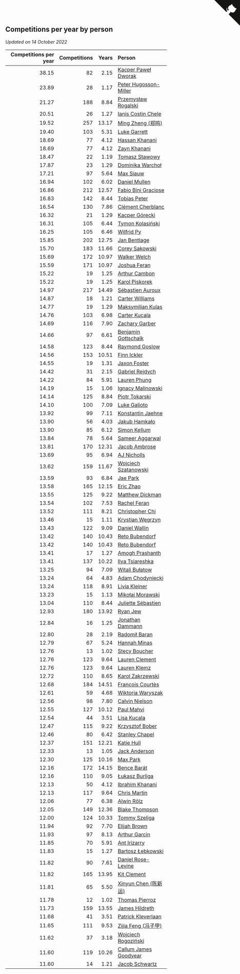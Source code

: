## Competitions per year by person

*Updated on 14 October 2022*

| Competitions per year | Competitions | Years | Person |
| ---: | ---: | ---: | :--- |
| 38.15 | 82 | 2.15 | [Kacper Paweł Dworak](https://www.worldcubeassociation.org/persons/2020DWOR01) |
| 23.89 | 28 | 1.17 | [Peter Hugosson-Miller](https://www.worldcubeassociation.org/persons/2021HUGO01) |
| 21.27 | 188 | 8.84 | [Przemysław Rogalski](https://www.worldcubeassociation.org/persons/2013ROGA02) |
| 20.51 | 26 | 1.27 | [Ianis Costin Chele](https://www.worldcubeassociation.org/persons/2021CHEL01) |
| 19.52 | 257 | 13.17 | [Ming Zheng (郑鸣)](https://www.worldcubeassociation.org/persons/2009ZHEN11) |
| 19.40 | 103 | 5.31 | [Luke Garrett](https://www.worldcubeassociation.org/persons/2017GARR05) |
| 18.69 | 77 | 4.12 | [Hassan Khanani](https://www.worldcubeassociation.org/persons/2018KHAN26) |
| 18.69 | 77 | 4.12 | [Zayn Khanani](https://www.worldcubeassociation.org/persons/2018KHAN28) |
| 18.47 | 22 | 1.19 | [Tomasz Stawowy](https://www.worldcubeassociation.org/persons/2021STAW01) |
| 17.87 | 23 | 1.29 | [Dominika Warchoł](https://www.worldcubeassociation.org/persons/2021WARC01) |
| 17.21 | 97 | 5.64 | [Max Siauw](https://www.worldcubeassociation.org/persons/2017SIAU02) |
| 16.94 | 102 | 6.02 | [Daniel Mullen](https://www.worldcubeassociation.org/persons/2016MULL04) |
| 16.86 | 212 | 12.57 | [Fabio Bini Graciose](https://www.worldcubeassociation.org/persons/2010GRAC02) |
| 16.83 | 142 | 8.44 | [Tobias Peter](https://www.worldcubeassociation.org/persons/2014PETE03) |
| 16.54 | 130 | 7.86 | [Clément Cherblanc](https://www.worldcubeassociation.org/persons/2014CHER05) |
| 16.32 | 21 | 1.29 | [Kacper Górecki](https://www.worldcubeassociation.org/persons/2021GORE01) |
| 16.31 | 105 | 6.44 | [Tymon Kolasiński](https://www.worldcubeassociation.org/persons/2016KOLA02) |
| 16.25 | 105 | 6.46 | [Wilfrid Py](https://www.worldcubeassociation.org/persons/2016PYWI01) |
| 15.85 | 202 | 12.75 | [Jan Bentlage](https://www.worldcubeassociation.org/persons/2010BENT01) |
| 15.70 | 183 | 11.66 | [Corey Sakowski](https://www.worldcubeassociation.org/persons/2011SAKO01) |
| 15.69 | 172 | 10.97 | [Walker Welch](https://www.worldcubeassociation.org/persons/2011WELC01) |
| 15.59 | 171 | 10.97 | [Joshua Feran](https://www.worldcubeassociation.org/persons/2011FERA01) |
| 15.22 | 19 | 1.25 | [Arthur Cambon](https://www.worldcubeassociation.org/persons/2021CAMB01) |
| 15.22 | 19 | 1.25 | [Karol Piskorek](https://www.worldcubeassociation.org/persons/2021PISK01) |
| 14.97 | 217 | 14.49 | [Sébastien Auroux](https://www.worldcubeassociation.org/persons/2008AURO01) |
| 14.87 | 18 | 1.21 | [Carter Williams](https://www.worldcubeassociation.org/persons/2021WILL06) |
| 14.77 | 19 | 1.29 | [Maksymilian Kulas](https://www.worldcubeassociation.org/persons/2021KULA02) |
| 14.76 | 103 | 6.98 | [Carter Kucala](https://www.worldcubeassociation.org/persons/2015KUCA01) |
| 14.69 | 116 | 7.90 | [Zachary Garber](https://www.worldcubeassociation.org/persons/2014GARB01) |
| 14.66 | 97 | 6.61 | [Benjamin Gottschalk](https://www.worldcubeassociation.org/persons/2016GOTT01) |
| 14.58 | 123 | 8.44 | [Raymond Goslow](https://www.worldcubeassociation.org/persons/2014GOSL01) |
| 14.56 | 153 | 10.51 | [Finn Ickler](https://www.worldcubeassociation.org/persons/2012ICKL01) |
| 14.55 | 19 | 1.31 | [Jaxon Foster](https://www.worldcubeassociation.org/persons/2021FOST01) |
| 14.42 | 31 | 2.15 | [Gabriel Rejdych](https://www.worldcubeassociation.org/persons/2020REJD01) |
| 14.22 | 84 | 5.91 | [Lauren Phung](https://www.worldcubeassociation.org/persons/2016PHUN02) |
| 14.19 | 15 | 1.06 | [Ignacy Malinowski](https://www.worldcubeassociation.org/persons/2021MALI02) |
| 14.14 | 125 | 8.84 | [Piotr Tokarski](https://www.worldcubeassociation.org/persons/2013TOKA01) |
| 14.10 | 100 | 7.09 | [Luke Galioto](https://www.worldcubeassociation.org/persons/2015GALI02) |
| 13.92 | 99 | 7.11 | [Konstantin Jaehne](https://www.worldcubeassociation.org/persons/2015JAEH01) |
| 13.90 | 56 | 4.03 | [Jakub Hamkało](https://www.worldcubeassociation.org/persons/2018HAMK01) |
| 13.90 | 85 | 6.12 | [Simon Kellum](https://www.worldcubeassociation.org/persons/2016KELL12) |
| 13.84 | 78 | 5.64 | [Sameer Aggarwal](https://www.worldcubeassociation.org/persons/2017AGGA01) |
| 13.81 | 170 | 12.31 | [Jacob Ambrose](https://www.worldcubeassociation.org/persons/2010AMBR01) |
| 13.69 | 95 | 6.94 | [AJ Nicholls](https://www.worldcubeassociation.org/persons/2015NICH04) |
| 13.62 | 159 | 11.67 | [Wojciech Szatanowski](https://www.worldcubeassociation.org/persons/2011SZAT01) |
| 13.59 | 93 | 6.84 | [Jae Park](https://www.worldcubeassociation.org/persons/2015PARK24) |
| 13.58 | 165 | 12.15 | [Eric Zhao](https://www.worldcubeassociation.org/persons/2010ZHAO19) |
| 13.55 | 125 | 9.22 | [Matthew Dickman](https://www.worldcubeassociation.org/persons/2013DICK01) |
| 13.54 | 102 | 7.53 | [Rachel Feran](https://www.worldcubeassociation.org/persons/2015FERA01) |
| 13.52 | 111 | 8.21 | [Christopher Chi](https://www.worldcubeassociation.org/persons/2014CHIC01) |
| 13.46 | 15 | 1.11 | [Krystian Węgrzyn](https://www.worldcubeassociation.org/persons/2021WEGR01) |
| 13.43 | 122 | 9.09 | [Daniel Wallin](https://www.worldcubeassociation.org/persons/2013WALL03) |
| 13.42 | 140 | 10.43 | [Reto Bubendorf](https://www.worldcubeassociation.org/persons/2012BUBE01) |
| 13.42 | 140 | 10.43 | [Reto Bubendorf](https://www.worldcubeassociation.org/persons/2012BUBE01) |
| 13.41 | 17 | 1.27 | [Amogh Prashanth](https://www.worldcubeassociation.org/persons/2021PRAS01) |
| 13.41 | 137 | 10.22 | [Ilya Tsiareshka](https://www.worldcubeassociation.org/persons/2012TERE01) |
| 13.25 | 94 | 7.09 | [Witali Bułatow](https://www.worldcubeassociation.org/persons/2015BUAT01) |
| 13.24 | 64 | 4.83 | [Adam Chodyniecki](https://www.worldcubeassociation.org/persons/2017CHOD02) |
| 13.24 | 118 | 8.91 | [Livia Kleiner](https://www.worldcubeassociation.org/persons/2013KLEI03) |
| 13.23 | 15 | 1.13 | [Mikołaj Morawski](https://www.worldcubeassociation.org/persons/2021MORA01) |
| 13.04 | 110 | 8.44 | [Juliette Sébastien](https://www.worldcubeassociation.org/persons/2014SEBA01) |
| 12.93 | 180 | 13.92 | [Ryan Jew](https://www.worldcubeassociation.org/persons/2008JEWR01) |
| 12.84 | 16 | 1.25 | [Jonathan Dammann](https://www.worldcubeassociation.org/persons/2021DAMM01) |
| 12.80 | 28 | 2.19 | [Radomił Baran](https://www.worldcubeassociation.org/persons/2020BARA02) |
| 12.79 | 67 | 5.24 | [Hannah Minas](https://www.worldcubeassociation.org/persons/2017MINA04) |
| 12.76 | 13 | 1.02 | [Stecy Boucher](https://www.worldcubeassociation.org/persons/2021BOUC01) |
| 12.76 | 123 | 9.64 | [Lauren Clement](https://www.worldcubeassociation.org/persons/2013KLEM01) |
| 12.76 | 123 | 9.64 | [Lauren Klemz](https://www.worldcubeassociation.org/persons/2013KLEM01) |
| 12.72 | 110 | 8.65 | [Karol Zakrzewski](https://www.worldcubeassociation.org/persons/2014ZAKR01) |
| 12.68 | 184 | 14.51 | [François Courtès](https://www.worldcubeassociation.org/persons/2008COUR01) |
| 12.61 | 59 | 4.68 | [Wiktoria Waryszak](https://www.worldcubeassociation.org/persons/2018WARY01) |
| 12.56 | 98 | 7.80 | [Calvin Nielson](https://www.worldcubeassociation.org/persons/2014NIEL03) |
| 12.55 | 127 | 10.12 | [Paul Mahvi](https://www.worldcubeassociation.org/persons/2012MAHV01) |
| 12.54 | 44 | 3.51 | [Lisa Kucala](https://www.worldcubeassociation.org/persons/2019KUCA01) |
| 12.47 | 115 | 9.22 | [Krzysztof Bober](https://www.worldcubeassociation.org/persons/2013BOBE01) |
| 12.46 | 80 | 6.42 | [Stanley Chapel](https://www.worldcubeassociation.org/persons/2016CHAP04) |
| 12.37 | 151 | 12.21 | [Katie Hull](https://www.worldcubeassociation.org/persons/2010HULL01) |
| 12.33 | 13 | 1.05 | [Jack Anderson](https://www.worldcubeassociation.org/persons/2021ANDE05) |
| 12.30 | 125 | 10.16 | [Max Park](https://www.worldcubeassociation.org/persons/2012PARK03) |
| 12.16 | 172 | 14.15 | [Bence Barát](https://www.worldcubeassociation.org/persons/2008BARA01) |
| 12.16 | 110 | 9.05 | [Łukasz Burliga](https://www.worldcubeassociation.org/persons/2013BURL01) |
| 12.13 | 50 | 4.12 | [Ibrahim Khanani](https://www.worldcubeassociation.org/persons/2018KHAN27) |
| 12.13 | 117 | 9.64 | [Chris Martin](https://www.worldcubeassociation.org/persons/2013MART03) |
| 12.06 | 77 | 6.38 | [Alwin Rölz](https://www.worldcubeassociation.org/persons/2016ROLZ01) |
| 12.05 | 149 | 12.36 | [Blake Thompson](https://www.worldcubeassociation.org/persons/2010THOM03) |
| 12.00 | 124 | 10.33 | [Tommy Szeliga](https://www.worldcubeassociation.org/persons/2012SZEL01) |
| 11.94 | 92 | 7.70 | [Elijah Brown](https://www.worldcubeassociation.org/persons/2015BROW03) |
| 11.93 | 97 | 8.13 | [Arthur Garcin](https://www.worldcubeassociation.org/persons/2014GARC27) |
| 11.85 | 70 | 5.91 | [Ant Irizarry](https://www.worldcubeassociation.org/persons/2016IRIZ02) |
| 11.83 | 15 | 1.27 | [Bartosz Łebkowski](https://www.worldcubeassociation.org/persons/2021LEBK01) |
| 11.82 | 90 | 7.61 | [Daniel Rose-Levine](https://www.worldcubeassociation.org/persons/2015ROSE01) |
| 11.82 | 165 | 13.95 | [Kit Clement](https://www.worldcubeassociation.org/persons/2008CLEM01) |
| 11.81 | 65 | 5.50 | [Xinyun Chen (陈新运)](https://www.worldcubeassociation.org/persons/2017CHEN36) |
| 11.78 | 12 | 1.02 | [Thomas Pierroz](https://www.worldcubeassociation.org/persons/2021PIER01) |
| 11.73 | 159 | 13.55 | [James Hildreth](https://www.worldcubeassociation.org/persons/2009HILD01) |
| 11.68 | 41 | 3.51 | [Patrick Kleverlaan](https://www.worldcubeassociation.org/persons/2019KLEV01) |
| 11.65 | 111 | 9.53 | [Zijia Feng (冯子甲)](https://www.worldcubeassociation.org/persons/2013FENG02) |
| 11.62 | 37 | 3.18 | [Wojciech Rogoziński](https://www.worldcubeassociation.org/persons/2019ROGO04) |
| 11.60 | 119 | 10.26 | [Callum James Goodyear](https://www.worldcubeassociation.org/persons/2012GOOD02) |
| 11.60 | 14 | 1.21 | [Jacob Schwartz](https://www.worldcubeassociation.org/persons/2021SCHW01) |


<a href="https://github.com/JustinTimeCuber/wca_statistics" class="github-corner" aria-label="View source on Github"><svg width="80" height="80" viewBox="0 0 250 250" style="fill:#151513; color:#fff; position: absolute; top: 0; border: 0; right: 0;" aria-hidden="true"><path d="M0,0 L115,115 L130,115 L142,142 L250,250 L250,0 Z"></path><path d="M128.3,109.0 C113.8,99.7 119.0,89.6 119.0,89.6 C122.0,82.7 120.5,78.6 120.5,78.6 C119.2,72.0 123.4,76.3 123.4,76.3 C127.3,80.9 125.5,87.3 125.5,87.3 C122.9,97.6 130.6,101.9 134.4,103.2" fill="currentColor" style="transform-origin: 130px 106px;" class="octo-arm"></path><path d="M115.0,115.0 C114.9,115.1 118.7,116.5 119.8,115.4 L133.7,101.6 C136.9,99.2 139.9,98.4 142.2,98.6 C133.8,88.0 127.5,74.4 143.8,58.0 C148.5,53.4 154.0,51.2 159.7,51.0 C160.3,49.4 163.2,43.6 171.4,40.1 C171.4,40.1 176.1,42.5 178.8,56.2 C183.1,58.6 187.2,61.8 190.9,65.4 C194.5,69.0 197.7,73.2 200.1,77.6 C213.8,80.2 216.3,84.9 216.3,84.9 C212.7,93.1 206.9,96.0 205.4,96.6 C205.1,102.4 203.0,107.8 198.3,112.5 C181.9,128.9 168.3,122.5 157.7,114.1 C157.9,116.9 156.7,120.9 152.7,124.9 L141.0,136.5 C139.8,137.7 141.6,141.9 141.8,141.8 Z" fill="currentColor" class="octo-body"></path></svg></a><style>.github-corner:hover .octo-arm{animation:octocat-wave 560ms ease-in-out}@keyframes octocat-wave{0%,100%{transform:rotate(0)}20%,60%{transform:rotate(-25deg)}40%,80%{transform:rotate(10deg)}}@media (max-width:500px){.github-corner:hover .octo-arm{animation:none}.github-corner .octo-arm{animation:octocat-wave 560ms ease-in-out}}</style>
